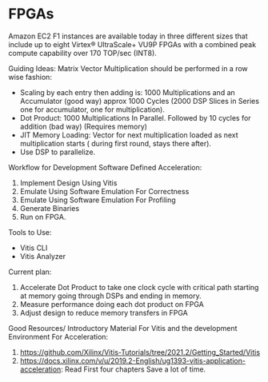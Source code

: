 # FPGAs
Amazon EC2 F1 instances are available today in three different sizes that include up to eight Virtex® UltraScale+ VU9P FPGAs with a combined peak compute capability over 170 TOP/sec (INT8). 

Guiding Ideas:
Matrix Vector Multiplication should be performed in a row wise fashion:
  - Scaling by each entry then adding is: 1000 Multiplications and an Accumulator (good way) approx 1000 Cycles (2000 DSP Slices in Series one for accumulator, one for multiplication). 
  - Dot Product: 1000 Multiplications In Parallel. Followed by 10 cycles for addition (bad way) (Requires memory)
  - JIT Memory Loading: Vector for next multiplication loaded as next multiplication starts ( during first round, stays there after).
  - Use DSP to parallelize.

Workflow for Development Software Defined Acceleration:
  1. Implement Design Using Vitis
  2. Emulate Using Software Emulation For Correctness
  3. Emulate Using Software Emulation For Profiling
  4. Generate Binaries
  5. Run on FPGA.

Tools to Use:
  - Vitis CLI
  - Vitis Analyzer

Current plan:
  1. Accelerate Dot Product to take one clock cycle with critical path starting at memory going through DSPs and ending in memory.
  2. Measure performance doing each dot product on FPGA
  3. Adjust design to reduce memory transfers in FPGA

Good Resources/ Introductory Material For Vitis and the development Environment For Acceleration:
  1. https://github.com/Xilinx/Vitis-Tutorials/tree/2021.2/Getting_Started/Vitis
  2. https://docs.xilinx.com/v/u/2019.2-English/ug1393-vitis-application-acceleration: Read First four chapters Save a lot of time.
